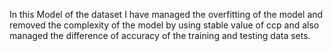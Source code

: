In this Model of the dataset I have managed the overfitting of the model and removed the complexity of the model by using stable value of ccp and also managed the difference of accuracy of the training and testing data sets.

